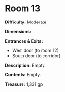 # Room 13

**Difficulty:** Moderate

**Dimensions:** 

**Entrances & Exits:**
- West door (to room 12)
- South door (to corridor)

**Description:**
Empty.

**Contents:**
Empty.

**Treasure:**
1,331 gp